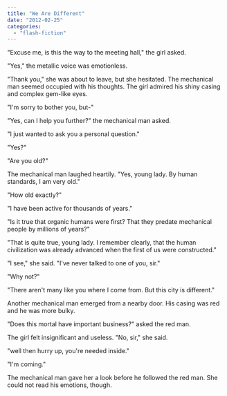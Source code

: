 ```yaml
---
title: "We Are Different"
date: "2012-02-25"
categories: 
  - "flash-fiction"
---
```


"Excuse me, is this the way to the meeting hall," the girl asked.

"Yes," the metallic voice was emotionless.

"Thank you," she was about to leave, but she hesitated. The mechanical man seemed occupied with his thoughts. The girl admired his shiny casing and complex gem-like eyes.

"I'm sorry to bother you, but-"

"Yes, can I help you further?" the mechanical man asked.

"I just wanted to ask you a personal question."

"Yes?"

"Are you old?"

The mechanical man laughed heartily. "Yes, young lady. By human standards, I am very old."

"How old exactly?"

"I have been active for thousands of years."

"Is it true that organic humans were first? That they predate mechanical people by millions of years?"

"That is quite true, young lady. I remember clearly, that the human civilization was already advanced when the first of us were constructed."

"I see," she said. "I've never talked to one of you, sir."

"Why not?"

"There aren't many like you where I come from. But this city is different."

Another mechanical man emerged from a nearby door. His casing was red and he was more bulky.

"Does this mortal have important business?" asked the red man.

The girl felt insignificant and useless. "No, sir," she said.

"well then hurry up, you're needed inside."

"I'm coming."

The mechanical man gave her a look before he followed the red man. She could not read his emotions, though.
